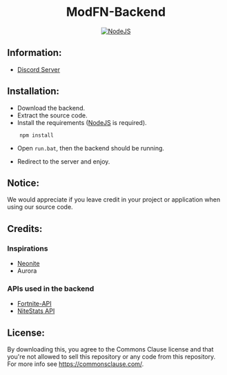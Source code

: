 <h1 align='center'>ModFN-Backend</h1>

<p align='center'>
    <a href='https://nodejs.org/en/download/' align='center'>
        <img alt='NodeJS' src='https://cdn.discordapp.com/icons/803693818473218149/05e07c9e92c8ecbb159c25202c4a3a26.webp?size=256'>
    </a>
</p>

## Information:
- [Discord Server](https://dsc.gg/modfn)

## Installation:


- Download the backend.
- Extract the source code.
- Install the requirements ([NodeJS](https://nodejs.org/en/download/) is required).
```
    npm install
```
- Open ``run.bat``, then the backend should be running.

- Redirect to the server and enjoy.

## Notice:
We would appreciate if you leave credit in your project or application when using our source code.

## Credits:

### Inspirations
- [Neonite](https://github.com/NeoniteDev)
- Aurora


### APIs used in the backend
- [Fortnite-API](https://fortnite-api.com/)
- [NiteStats API](https://nitestats.com/)

## License:
By downloading this, you agree to the Commons Clause license and that you're not allowed to sell this repository or any code from this repository. For more info see https://commonsclause.com/.
